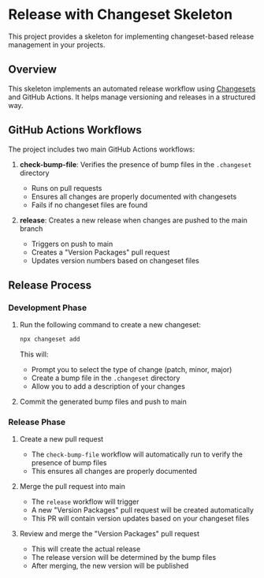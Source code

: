 # Release with Changeset Skeleton

This project provides a skeleton for implementing changeset-based release management in your projects.

## Overview

This skeleton implements an automated release workflow using [Changesets](https://github.com/changesets/changesets) and GitHub Actions. It helps manage versioning and releases in a structured way.

## GitHub Actions Workflows

The project includes two main GitHub Actions workflows:

1. **check-bump-file**: Verifies the presence of bump files in the `.changeset` directory
   - Runs on pull requests
   - Ensures all changes are properly documented with changesets
   - Fails if no changeset files are found

2. **release**: Creates a new release when changes are pushed to the main branch
   - Triggers on push to main
   - Creates a "Version Packages" pull request
   - Updates version numbers based on changeset files

## Release Process

### Development Phase

1. Run the following command to create a new changeset:
   ```bash
   npx changeset add
   ```
   This will:
   - Prompt you to select the type of change (patch, minor, major)
   - Create a bump file in the `.changeset` directory
   - Allow you to add a description of your changes

2. Commit the generated bump files and push to main

### Release Phase

1. Create a new pull request
   - The `check-bump-file` workflow will automatically run to verify the presence of bump files
   - This ensures all changes are properly documented

2. Merge the pull request into main
   - The `release` workflow will trigger
   - A new "Version Packages" pull request will be created automatically
   - This PR will contain version updates based on your changeset files

3. Review and merge the "Version Packages" pull request
   - This will create the actual release
   - The release version will be determined by the bump files
   - After merging, the new version will be published
